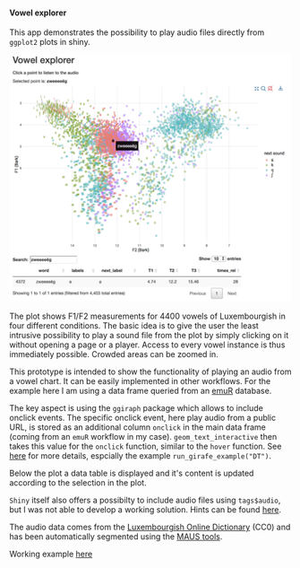 #### Vowel explorer

This app demonstrates the possibility to play audio files directly from `ggplot2` plots in shiny.

![Image description](Screenshot.png)

The plot shows F1/F2 measurements for 4400 vowels of Luxembourgish in four different conditions. The basic idea is to give the user the least intrusive possibility to play a sound file from the plot by simply clicking on it without opening a page or a player. Access to every vowel instance is thus immediately possible. Crowded areas can be zoomed in.

This prototype is intended to show the functionality of playing an audio from a vowel chart. It can be easily implemented in other workflows. For the example here I am using a data frame queried from an [emuR](https://github.com/IPS-LMU/emuR/) database.

The key aspect is using the `ggiraph` package which allows to include onclick events. The specific onclick event, here play audio from a public URL, is stored as an additional column `onclick` in the main data frame (coming from an `emuR` workflow in my case). `geom_text_interactive` then takes this value for the `onclick` function, similar to the `hover` function. See [here](https://davidgohel.github.io/ggiraph/articles/offcran/shiny.html) for more details, espcially the example `run_girafe_example("DT")`.

Below the plot a data table is displayed and it's content is updated according to the selection in the plot.

`Shiny` itself also offers a possibilty to include audio files using `tags$audio`, but I was not able to develop a working solution. Hints can be found [here](https://stackoverflow.com/questions/36205419/r-shiny-audio-playback/36207511#36207511).

The audio data comes from the [Luxembourgish Online Dictionary](https://github.com/spellchecker-lu/lod-audio-mirror) (CC0) and has been automatically segmented using the [MAUS tools](https://clarin.phonetik.uni-muenchen.de/BASWebServices/interface).

Working example [here](https://petergill.shinyapps.io/shinyplay/)